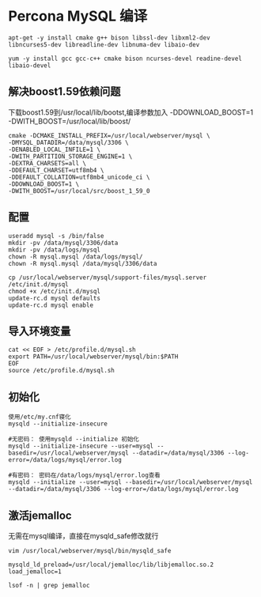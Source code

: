 # Percona MySQL 编译
```
apt-get -y install cmake g++ bison libssl-dev libxml2-dev  libncurses5-dev libreadline-dev libnuma-dev libaio-dev

yum -y install gcc gcc-c++ cmake bison ncurses-devel readine-devel libaio-devel
```

## 解决boost1.59依赖问题
下载boost1.59到/usr/local/lib/bootst,编译参数加入
-DDOWNLOAD_BOOST=1 -DWITH_BOOST=/usr/local/lib/boost/

```
cmake -DCMAKE_INSTALL_PREFIX=/usr/local/webserver/mysql \
-DMYSQL_DATADIR=/data/mysql/3306 \
-DENABLED_LOCAL_INFILE=1 \
-DWITH_PARTITION_STORAGE_ENGINE=1 \
-DEXTRA_CHARSETS=all \
-DDEFAULT_CHARSET=utf8mb4 \
-DDEFAULT_COLLATION=utf8mb4_unicode_ci \
-DDOWNLOAD_BOOST=1 \
-DWITH_BOOST=/usr/local/src/boost_1_59_0
```


## 配置
```
useradd mysql -s /bin/false
mkdir -pv /data/mysql/3306/data
mkdir -pv /data/logs/mysql
chown -R mysql.mysql /data/logs/mysql/
chown -R mysql.mysql /data/mysql/3306/data

cp /usr/local/webserver/mysql/support-files/mysql.server /etc/init.d/mysql
chmod +x /etc/init.d/mysql
update-rc.d mysql defaults
update-rc.d mysql enable
```
## 导入环境变量
```
cat << EOF > /etc/profile.d/mysql.sh
export PATH=/usr/local/webserver/mysql/bin:$PATH
EOF
source /etc/profile.d/mysql.sh
```
## 初始化
```
使用/etc/my.cnf寝化
mysqld --initialize-insecure
```
```
#无密码： 使用mysqld --initialize 初始化
mysqld --initialize-insecure --user=mysql --basedir=/usr/local/webserver/mysql --datadir=/data/mysql/3306 --log-error=/data/logs/mysql/error.log

#有密码： 密码在/data/logs/mysql/error.log查看 
mysqld --initialize --user=mysql --basedir=/usr/local/webserver/mysql --datadir=/data/mysql/3306 --log-error=/data/logs/mysql/error.log
```

## 激活jemalloc
无需在mysql编译，直接在mysqld_safe修改就行
```
vim /usr/local/webserver/mysql/bin/mysqld_safe

mysqld_ld_preload=/usr/local/jemalloc/lib/libjemalloc.so.2
load_jemalloc=1
```
```
lsof -n | grep jemalloc
```